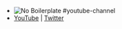 - ![No Boilerplate]() #youtube-channel
- [YouTube](https://www.youtube.com/@NoBoilerplate) | [Twitter](https://twitter.com/noboilerplate)
